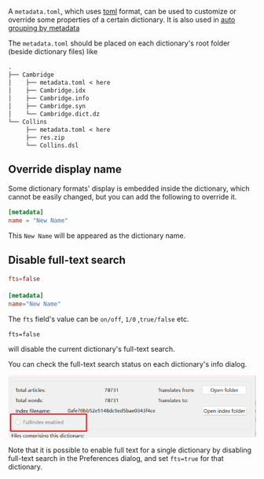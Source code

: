 A `metadata.toml`, which uses [toml](https://toml.io) format, can be used to customize or override some properties of a certain dictionary. It is also used in [auto grouping by metadata](manage_groups.md)

The `metadata.toml` should be placed on each dictionary's root folder (beside dictionary files) like

```
.
├── Cambridge
│    ├── metadata.toml < here
│    ├── Cambridge.idx
│    ├── Cambridge.info
│    ├── Cambridge.syn
│    └── Cambridge.dict.dz    
└── Collins
     ├── metadata.toml < here
     ├── res.zip
     └── Collins.dsl 
```

## Override display name

Some dictionary formats' display is embedded inside the dictionary, which cannot be easily changed, but you can add the following to override it.

```toml
[metadata]
name = "New Name"
```

This `New Name` will be appeared as the dictionary name.

## Disable full-text search

```toml
fts=false

[metadata]
name="New Name"
```

The `fts` field's value can be `on/off`, `1/0` ,`true/false` etc.

```
fts=false
```
will disable the current dictionary's full-text search.

You can check the full-text search status on each dictionary's info dialog.

![](img/dictionary-info-fullindex.png)

Note that it is possible to enable full text for a single dictionary by disabling full-text search in the Preferences dialog, and set `fts=true` for that dictionary.